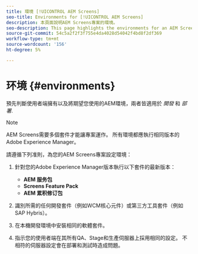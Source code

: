 ```yaml
---
title: 環境 [!UICONTROL AEM Screens]
seo-title: Environments for [!UICONTROL AEM Screens]
description: 本頁面說明AEM Screens專案的環境。
seo-description: This page highlights the environments for an AEM Screens project.
source-git-commit: 54c5a2f2f3f755e4da4028d54042f4bd8f2df369
workflow-type: tm+mt
source-wordcount: '156'
ht-degree: 5%

---
```



# 环境 {#environments}

預先判斷使用者端擁有以及將期望您使用的AEM環境，兩者皆適用於 *開發* 和 *部署*.

>[!NOTE]
>
>AEM Screens需要多個套件才能讓專案運作。 所有環境都應執行相同版本的Adobe Experience Manager。

請遵循下列准則，為您的AEM Screens專案設定環境：

1. 針對您的Adobe Experience Manager版本執行以下套件的最新版本：

   * **AEM 服务包**
   * **Screens Feature Pack**
   * **AEM 累积修订包**

1. 識別所需的任何開發套件（例如WCM核心元件）或第三方工具套件（例如SAP Hybris）。

1. 在本機開發環境中安裝相同的軟體套件。

1. 指示您的使用者端在其所有QA、Stage和生產伺服器上採用相同的設定。 不相符的伺服器設定會在部署和測試時造成問題。
